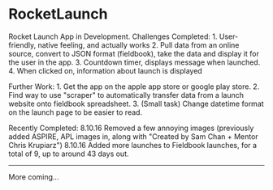 # RocketLaunch
Rocket Launch App in Development.
Challenges Completed: 1. User-friendly, native feeling, and actually works 2. Pull data from an online source, convert to JSON format (fieldbook), take the data and display it for the user in the app. 3. Countdown timer, displays message when launched. 4. When clicked on, information about launch is displayed

Further Work: 1. Get the app on the apple app store or google play store. 2. Find way to use "scraper" to automatically transfer data from a launch website onto fieldbook spreadsheet. 3. (Small task) Change datetime format on the launch page to be easier to read. 

Recently Completed:
8.10.16 Removed a few annoying images (previously added ASPIRE, APL images in, along with "Created by Sam Chan + Mentor Chris Krupiarz")
8.10.16 Added more launches to Fieldbook launches, for a total of 9, up to around 43 days out.

-----------------------------------
More coming...

